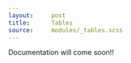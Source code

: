 ```yaml
---
layout:     post
title:      Tables
source:     modules/_tables.scss
---
```



<p class="lead">Documentation will come soon!!</p>
